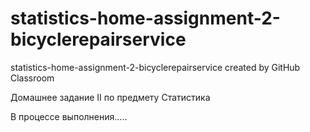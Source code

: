 # statistics-home-assignment-2-bicyclerepairservice
statistics-home-assignment-2-bicyclerepairservice created by GitHub Classroom

Домашнее задание II по предмету Статистика

В процессе выполнения.....

